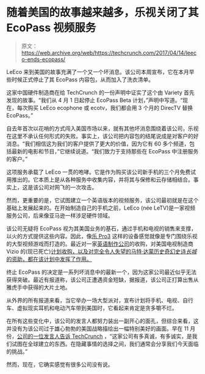 # 随着美国的故事越来越多，乐视关闭了其 EcoPass 视频服务 

> 原文：<https://web.archive.org/web/https://techcrunch.com/2017/04/14/leeco-ends-ecopass/>

LeEco 来到美国的故事充满了一个又一个坏消息。该公司本周宣布，它在本月早些时候正式停止了其 EcoPass 内容包，从而加入了洗衣清单。

这家中国硬件制造商在给 TechCrunch 的一份声明中证实了这个由 Variety 首先发现的故事。“我们从 4 月 1 日起停止 EcoPass Beta 计划，”声明中写道。“现在，每次购买 LeEco ecophone 或 ecotv，我们都会用 3 个月的 DirecTV 替换 EcoPass。”

自去年首次以花哨的方式闯入美国市场以来，就有其他坏消息围绕着该公司，乐视在这里不承认任何形式的失败。事实上，该公司把内容包的结尾说成是对客户的好消息。“我们相信这为我们的客户提供了更大的价值，因为它有 60 多个频道，包括最新的电影和节目，”它继续说道。“我们致力于支持那些在 EcoPass 中注册服务的客户。”

这项服务承载了 LeEco 一贯的咆哮。它是作为购买该公司新手机的三个月免费试用推出的。它本质上是从各种服务中收集内容，并将其与保修和云存储相结合。事实上，这是该公司对网飞的一次攻击。

然而，更重要的是，它试图建立一个英语版本的视频服务，该公司最初就是在这个基础上发展起来的。在开始制造自己的手机之前，LeEco (née LeTV)是一家视频服务公司，后来像亚马逊一样涉足硬件领域。

该公司无疑将 EcoPass 视为其美国业务的基石，通过手机和电视的销售来支撑，以火的方式提供这些内容。因此，像[乐 Pro3](https://web.archive.org/web/20221025222853/https://beta.techcrunch.com/2016/11/24/leeco-lepro3-review/) 这样的设备感觉就像是专门围绕乐视的大型视频游戏而打造的。最近对一家[英语制作公司](https://web.archive.org/web/20221025222853/https://beta.techcrunch.com/2016/09/14/leeco-2/)的收购，对美国电视制造商 Vizio 的(现已死亡)[计划收购，以及对完全令人失望的马特·达蒙历史奇幻史诗*长城*的资助，都在该计划中发挥了作用。](https://web.archive.org/web/20221025222853/https://beta.techcrunch.com/2017/04/10/leeco-will-not-acquire-tv-maker-vizio-as-planned/)

终止 EcoPass 的决定是一系列坏消息中的最新一个，因为这家公司最近似乎无法获得突破。最近有报道称，该公司正遭遇资金短缺，据报道，该公司正打算出售从雅虎手中获得的大片土地。

从外界的所有报道来看，当它举办一场大型派对，宣布计划将手机、电视、自行车、虚拟现实耳机和电动汽车带到美国时，它看起来肯定是贪多嚼不烂。

在所有这些变化中，该公司的发言人都努力装出一副开心的面孔，但综合来看，这并没有为该公司过于雄心勃勃的美国战略描绘出一幅特别美好的画面。早在 11 月份，[公司的一位发言人告诉 TechCrunch](https://web.archive.org/web/20221025222853/https://beta.techcrunch.com/2016/11/07/is-leeco-really-in-trouble/) ，“这家公司有多真诚，有多诚实，是我们试图在全球建立的东西。在隐藏事情的选择之间，我们通常会分享我们今天面临的挑战。”

然而，现在，它确实感觉有很多公司没有说。
